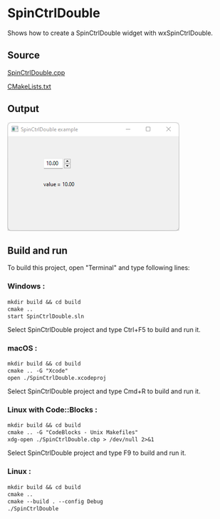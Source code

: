 # SpinCtrlDouble

Shows how to create a SpinCtrlDouble widget with wxSpinCtrlDouble.

## Source

[SpinCtrlDouble.cpp](SpinCtrlDouble.cpp)

[CMakeLists.txt](CMakeLists.txt)

## Output

![output](../../../docs/Pictures/SpinCtrlDouble.png)

## Build and run

To build this project, open "Terminal" and type following lines:

### Windows :

``` shell
mkdir build && cd build
cmake .. 
start SpinCtrlDouble.sln
```

Select SpinCtrlDouble project and type Ctrl+F5 to build and run it.

### macOS :

``` shell
mkdir build && cd build
cmake .. -G "Xcode"
open ./SpinCtrlDouble.xcodeproj
```

Select SpinCtrlDouble project and type Cmd+R to build and run it.

### Linux with Code::Blocks :

``` shell
mkdir build && cd build
cmake .. -G "CodeBlocks - Unix Makefiles"
xdg-open ./SpinCtrlDouble.cbp > /dev/null 2>&1
```

Select SpinCtrlDouble project and type F9 to build and run it.

### Linux :

``` shell
mkdir build && cd build
cmake .. 
cmake --build . --config Debug
./SpinCtrlDouble
```
